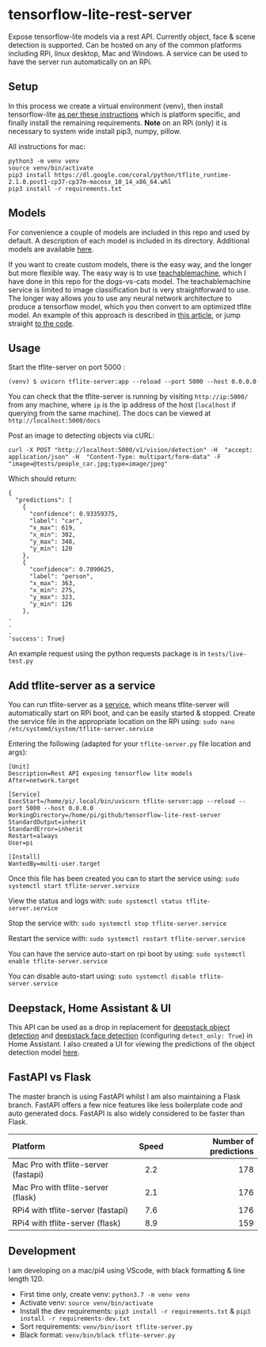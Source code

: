 # tensorflow-lite-rest-server
Expose tensorflow-lite models via a rest API. Currently object, face & scene detection is supported. Can be hosted on any of the common platforms including RPi, linux desktop, Mac and Windows. A service can be used to have the server run automatically on an RPi.

## Setup
In this process we create a virtual environment (venv), then install tensorflow-lite [as per these instructions](https://www.tensorflow.org/lite/guide/python) which is platform specific, and finally install the remaining requirements. **Note** on an RPi (only) it is necessary to system wide install pip3, numpy, pillow.

All instructions for mac:
```
python3 -m venv venv
source venv/bin/activate
pip3 install https://dl.google.com/coral/python/tflite_runtime-2.1.0.post1-cp37-cp37m-macosx_10_14_x86_64.whl
pip3 install -r requirements.txt
```

## Models
For convenience a couple of models are included in this repo and used by default. A description of each model is included in its directory. Additional models are available [here](https://github.com/google-coral/edgetpu/tree/master/test_data).

If you want to create custom models, there is the easy way, and the longer but more flexible way. The easy way is to use [teachablemachine](https://teachablemachine.withgoogle.com/train/image), which I have done in this repo for the dogs-vs-cats model. The teachablemachine service is limited to image classification but is very straightforward to use. The longer way allows you to use any neural network architecture to produce a tensorflow model, which you then convert to am optimized tflite model. An example of this approach is described in [this article](https://towardsdatascience.com/inferences-from-a-tf-lite-model-transfer-learning-on-a-pre-trained-model-e16e7c5f0ee6), or jump straight [to the code](https://github.com/arshren/TFLite/blob/master/Transfer%20Learning%20with%20TFLite-Copy1.ipynb).

## Usage
Start the tflite-server on port 5000 :
```
(venv) $ uvicorn tflite-server:app --reload --port 5000 --host 0.0.0.0
```

You can check that the tflite-server is running by visiting `http://ip:5000/` from any machine, where `ip` is the ip address of the host (`localhost` if querying from the same machine). The docs can be viewed at `http://localhost:5000/docs`

Post an image to detecting objects via cURL:
```
curl -X POST "http://localhost:5000/v1/vision/detection" -H  "accept: application/json" -H  "Content-Type: multipart/form-data" -F "image=@tests/people_car.jpg;type=image/jpeg"
```
Which should return:
```
{
  "predictions": [
    {
      "confidence": 0.93359375,
      "label": "car",
      "x_max": 619,
      "x_min": 302,
      "y_max": 348,
      "y_min": 120
    },
    {
      "confidence": 0.7890625,
      "label": "person",
      "x_max": 363,
      "x_min": 275,
      "y_max": 323,
      "y_min": 126
    },
.
.
.
'success': True}
```
An example request using the python requests package is in `tests/live-test.py`

## Add tflite-server as a service
You can run tflite-server as a [service](https://www.raspberrypi.org/documentation/linux/usage/systemd.md), which means tflite-server will automatically start on RPi boot, and can be easily started & stopped. Create the service file in the appropriate location on the RPi using: ```sudo nano /etc/systemd/system/tflite-server.service```

Entering the following (adapted for your `tflite-server.py` file location and args):
```
[Unit]
Description=Rest API exposing tensorflow lite models
After=network.target

[Service]
ExecStart=/home/pi/.local/bin/uvicorn tflite-server:app --reload --port 5000 --host 0.0.0.0
WorkingDirectory=/home/pi/github/tensorflow-lite-rest-server
StandardOutput=inherit
StandardError=inherit
Restart=always
User=pi

[Install]
WantedBy=multi-user.target
```

Once this file has been created you can to start the service using:
```sudo systemctl start tflite-server.service```

View the status and logs with:
```sudo systemctl status tflite-server.service```

Stop the service with:
```sudo systemctl stop tflite-server.service```

Restart the service with:
```sudo systemctl restart tflite-server.service```

You can have the service auto-start on rpi boot by using:
```sudo systemctl enable tflite-server.service```

You can disable auto-start using:
```sudo systemctl disable tflite-server.service```

## Deepstack, Home Assistant & UI
This API can be used as a drop in replacement for [deepstack object detection](https://github.com/robmarkcole/HASS-Deepstack-object) and [deepstack face detection](https://github.com/robmarkcole/HASS-Deepstack-face) (configuring `detect_only: True`) in Home Assistant. I also created a UI for viewing the predictions of the object detection model [here](https://github.com/robmarkcole/deepstack-ui).

## FastAPI vs Flask
The master branch is using FastAPI whilst I am also maintaining a Flask branch. FastAPI offers a few nice features like less boilerplate code and auto generated docs. FastAPI is also widely considered to be faster than Flask.

| Platform                             | Speed | Number of predictions |
| :----------------------------------- | :---: | --------------------: |
| Mac Pro with tflite-server (fastapi) |  2.2  |                   178 |
| Mac Pro with tflite-server (flask)   |  2.1  |                   176 |
| RPi4 with tflite-server (fastapi)    |  7.6  |                   176 |
| RPi4 with tflite-server (flask)      |  8.9  |                   159 |

## Development
I am developing on a mac/pi4 using VScode, with black formatting & line length 120.

* First time only, create venv: `python3.7 -m venv venv`
* Activate venv: `source venv/bin/activate`
* Install the dev requirements: `pip3 install -r requirements.txt` & `pip3 install -r requirements-dev.txt`
* Sort requirements: `venv/bin/isort tflite-server.py`
* Black format: `venv/bin/black tflite-server.py`